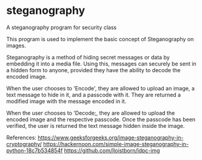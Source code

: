# steganography
A steganography program for security class

This program is used to implement the basic concept of Steganography on images.

Steganography is a method of hiding secret messages or data by embedding it into a media file. Using this, messages can securely be sent in a hidden form to anyone, provided they have the ability to decode the encoded image.

When the user chooses to 'Encode', they are allowed to upload an image, a text message to hide in it, and a passcode with it.
They are returned a modified image with the message encoded in it.

When the user chooses to 'Decode;, they are allowed to upload the encoded image and the respective passcode. Once the passcode has been verified, the user is returned the text message hidden inside the image.


References:
https://www.geeksforgeeks.org/image-steganography-in-cryptography/
https://hackernoon.com/simple-image-steganography-in-python-18c7b534854f 
https://github.com/lloistborn/ldpc-img
